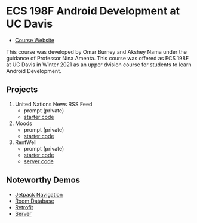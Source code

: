 # ECS 198F Android Development at UC Davis

- [Course Website][Course Website]

This course was developed by Omar Burney and Akshey Nama under the guidance of
Professor Nina Amenta. This course was offered as ECS 198F at UC Davis in Winter
2021 as an upper dvision course for students to learn Android Development.

## Projects

1. United Nations News RSS Feed
   - prompt (private)
   - [starter code][Project 1 Android Starter Code]
3. Moods
   - prompt (private)
   - [starter code][Project 2 Android Starter Code]
5. RentWell
   - prompt (private)
   - [starter code][Project 3 Android Starter Code]
   - [server code][Project 3 Server Starter Code]

## Noteworthy Demos
- [Jetpack Navigation][Jetpack Navigation Demo]
- [Room Database][Room Database Demo]
- [Retrofit][Retrofit Demo]
- [Server][Server Demo]



[//]: # (General Course Links)

[Course Website]: https://ecs198f.netlify.app/


[//]: # (Project Code Links)

[Project 1 Android Starter Code]: https://github.com/ecs198f/Project-1-Rss-Reader
[Project 2 Android Starter Code]: https://github.com/ecs198f/Project-2-Moods
[Project 3 Android Starter Code]: https://github.com/ecs198f/Project-3-RentWell
[Project 3 Server Starter Code]: https://github.com/ecs198f/Project-3-RentWell-Server


[//]: # (Demo Links)

[Jetpack Navigation Demo]: https://github.com/ecs198f/Jetpack-Navigation-Demo
[Room Database Demo]: https://github.com/ecs198f/Room-Database-Demo
[Retrofit Demo]: https://github.com/ecs198f/RetrofitDemo
[Server Demo]: https://github.com/ecs198f/Shopping-Server-Demo





